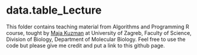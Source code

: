 # data.table_Lecture

This folder contains teaching material from Algorithms and Programming R course, tought by [Maja Kuzman](http://bioinfo.hr/maja-kuzman/) at University of Zagreb, Faculty of Science, Division of Biology, Department of Molecular Biology. Feel free to use the code but please give me credit and put a link to this github page.


